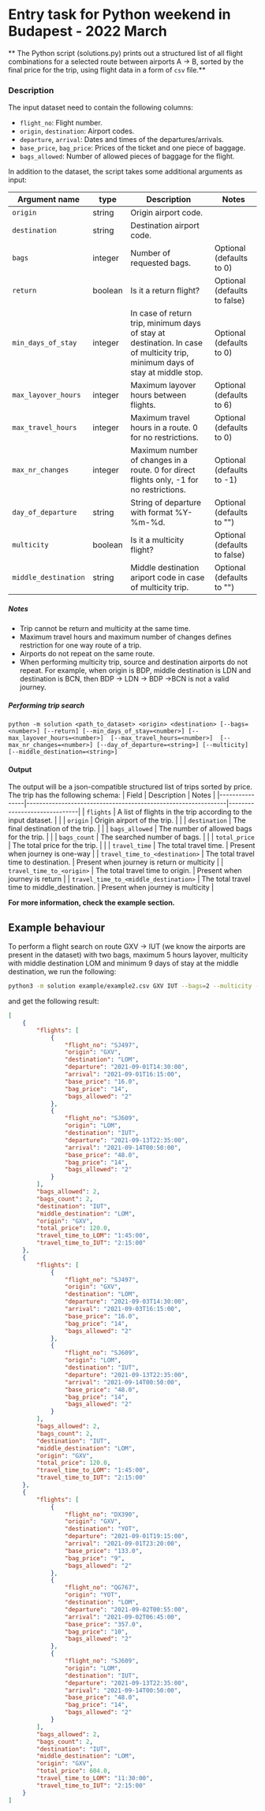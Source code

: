 # Entry task for Python weekend in Budapest - 2022 March

** The Python script (solutions.py) prints out a structured list of all flight combinations for a selected route between airports A -> B, sorted by the final price for the trip, using flight data in a form of `csv` file.**

### Description
The input dataset need to contain the following columns:
- `flight_no`: Flight number.
- `origin`, `destination`: Airport codes.
- `departure`, `arrival`: Dates and times of the departures/arrivals.
- `base_price`, `bag_price`: Prices of the ticket and one piece of baggage.
- `bags_allowed`: Number of allowed pieces of baggage for the flight.

In addition to the dataset, the script takes some additional arguments as input:

| Argument name | type    | Description        | Notes                        |
|---------------|---------|--------------------|------------------------------|
| `origin`      | string  | Origin airport code.      |                              |
| `destination` | string  | Destination airport code. |                              |
| `bags`        | integer | Number of requested bags. | Optional (defaults to 0)     |
| `return`      | boolean | Is it a return flight?   | Optional (defaults to false) |
| `min_days_of_stay`        | integer | In case of return trip, minimum days of stay at destination. In case of multicity trip, minimum days of stay at middle stop.| Optional (defaults to 0)     |
| `max_layover_hours`        | integer | Maximum layover hours between flights. | Optional (defaults to 6)     |
| `max_travel_hours`        | integer | Maximum travel hours in a route. 0 for no restrictions. | Optional (defaults to 0)     |
| `max_nr_changes`        | integer | Maximum number of changes in a route.  0 for direct flights only, -1 for no restrictions. | Optional (defaults to -1)     |
| `day_of_departure`        | string | String of departure with format %Y-%m-%d.  | Optional (defaults to "")     |
| `multicity`      | boolean | Is it a multicity flight?   | Optional (defaults to false) |
| `middle_destination`        | string | Middle destination ariport code in case of multicity trip.| Optional (defaults to "")     |

##### Notes

- Trip cannot be return and multicity at the same time.
- Maximum travel hours and maximum number of changes defines restriction for one way route of a trip.
- Airports do not repeat on the same route.
- When performing multicity trip, source and destination airports do not repeat. For example, when origin is BDP, middle destination is LDN and destination is BCN, then BDP -> LDN -> BDP ->BCN is not a valid journey.


##### Performing trip search

```
python -m solution <path_to_dataset> <origin> <destination> [--bags=<number>] [--return] [--min_days_of_stay=<number>] [--max_layover_hours=<number>]  [--max_travel_hours=<number>]  [--max_nr_changes=<number>] [--day_of_departure=<string>] [--multicity]
[--middle_destination=<string>]
```

#### Output
The output will be a json-compatible structured list of trips sorted by price. The trip has the following schema:
| Field          | Description                                                   | Notes                        |
|----------------|---------------------------------------------------------------|------------------------------|
| `flights`      | A list of flights in the trip according to the input dataset. |                              |
| `origin`       | Origin airport of the trip.                                   |                              |
| `destination`  | The final destination of the trip.                            |                              |
| `bags_allowed` | The number of allowed bags for the trip.                      |                              |
| `bags_count`   | The searched number of bags.                                  |                              |
| `total_price`  | The total price for the trip.                                 |                              |
| `travel_time`  | The total travel time.                                        |  Present when journey is one-way                            |
| `travel_time_to_<destination>`  | The total travel time to destination.                                        |  Present when journey is return or multicity                            |
| `travel_time_to_<origin>`  | The total travel time to origin.                                       |  Present when journey is return                             |
| `travel_time_to_<middle_destination>`  | The total travel time to middle_destination.                                        |  Present when journey is multicity                             |


**For more information, check the example section.**


## Example behaviour

To perform a flight search on route GXV -> IUT (we know the airports are present in the dataset) with two bags, maximum 5 hours layover, multicity with middle destination LOM and minimum 9 days of stay at the middle destination, we run the following:

```bash
python3 -m solution example/example2.csv GXV IUT --bags=2 --multicity --middle_destination=LOM --min_days_of_stay=9 --max_layover_hours=5
```
and get the following result:

```json
[
    {
        "flights": [
            {
                "flight_no": "SJ497",
                "origin": "GXV",
                "destination": "LOM",
                "departure": "2021-09-01T14:30:00",
                "arrival": "2021-09-01T16:15:00",
                "base_price": "16.0",
                "bag_price": "14",
                "bags_allowed": "2"
            },
            {
                "flight_no": "SJ609",
                "origin": "LOM",
                "destination": "IUT",
                "departure": "2021-09-13T22:35:00",
                "arrival": "2021-09-14T00:50:00",
                "base_price": "48.0",
                "bag_price": "14",
                "bags_allowed": "2"
            }
        ],
        "bags_allowed": 2,
        "bags_count": 2,
        "destination": "IUT",
        "middle_destination": "LOM",
        "origin": "GXV",
        "total_price": 120.0,
        "travel_time_to_LOM": "1:45:00",
        "travel_time_to_IUT": "2:15:00"
    },
    {
        "flights": [
            {
                "flight_no": "SJ497",
                "origin": "GXV",
                "destination": "LOM",
                "departure": "2021-09-03T14:30:00",
                "arrival": "2021-09-03T16:15:00",
                "base_price": "16.0",
                "bag_price": "14",
                "bags_allowed": "2"
            },
            {
                "flight_no": "SJ609",
                "origin": "LOM",
                "destination": "IUT",
                "departure": "2021-09-13T22:35:00",
                "arrival": "2021-09-14T00:50:00",
                "base_price": "48.0",
                "bag_price": "14",
                "bags_allowed": "2"
            }
        ],
        "bags_allowed": 2,
        "bags_count": 2,
        "destination": "IUT",
        "middle_destination": "LOM",
        "origin": "GXV",
        "total_price": 120.0,
        "travel_time_to_LOM": "1:45:00",
        "travel_time_to_IUT": "2:15:00"
    },
    {
        "flights": [
            {
                "flight_no": "DX390",
                "origin": "GXV",
                "destination": "YOT",
                "departure": "2021-09-01T19:15:00",
                "arrival": "2021-09-01T23:20:00",
                "base_price": "133.0",
                "bag_price": "9",
                "bags_allowed": "2"
            },
            {
                "flight_no": "QG767",
                "origin": "YOT",
                "destination": "LOM",
                "departure": "2021-09-02T00:55:00",
                "arrival": "2021-09-02T06:45:00",
                "base_price": "357.0",
                "bag_price": "10",
                "bags_allowed": "2"
            },
            {
                "flight_no": "SJ609",
                "origin": "LOM",
                "destination": "IUT",
                "departure": "2021-09-13T22:35:00",
                "arrival": "2021-09-14T00:50:00",
                "base_price": "48.0",
                "bag_price": "14",
                "bags_allowed": "2"
            }
        ],
        "bags_allowed": 2,
        "bags_count": 2,
        "destination": "IUT",
        "middle_destination": "LOM",
        "origin": "GXV",
        "total_price": 604.0,
        "travel_time_to_LOM": "11:30:00",
        "travel_time_to_IUT": "2:15:00"
    }
]

```
